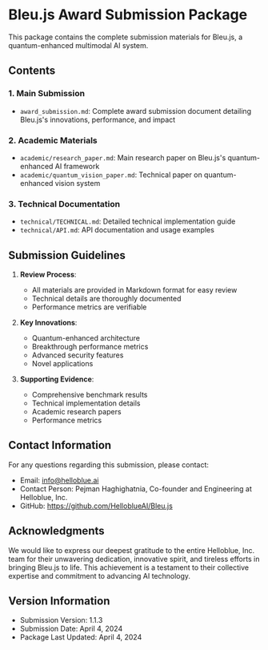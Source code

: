 # Bleu.js Award Submission Package

This package contains the complete submission materials for Bleu.js, a quantum-enhanced multimodal AI system.

## Contents

### 1. Main Submission
- `award_submission.md`: Complete award submission document detailing Bleu.js's innovations, performance, and impact

### 2. Academic Materials
- `academic/research_paper.md`: Main research paper on Bleu.js's quantum-enhanced AI framework
- `academic/quantum_vision_paper.md`: Technical paper on quantum-enhanced vision system

### 3. Technical Documentation
- `technical/TECHNICAL.md`: Detailed technical implementation guide
- `technical/API.md`: API documentation and usage examples

## Submission Guidelines

1. **Review Process**:
   - All materials are provided in Markdown format for easy review
   - Technical details are thoroughly documented
   - Performance metrics are verifiable

2. **Key Innovations**:
   - Quantum-enhanced architecture
   - Breakthrough performance metrics
   - Advanced security features
   - Novel applications

3. **Supporting Evidence**:
   - Comprehensive benchmark results
   - Technical implementation details
   - Academic research papers
   - Performance metrics

## Contact Information

For any questions regarding this submission, please contact:
- Email: info@helloblue.ai
- Contact Person: Pejman Haghighatnia, Co-founder and Engineering at Helloblue, Inc.
- GitHub: https://github.com/HelloblueAI/Bleu.js

## Acknowledgments

We would like to express our deepest gratitude to the entire Helloblue, Inc. team for their unwavering dedication, innovative spirit, and tireless efforts in bringing Bleu.js to life. This achievement is a testament to their collective expertise and commitment to advancing AI technology.

## Version Information

- Submission Version: 1.1.3
- Submission Date: April 4, 2024
- Package Last Updated: April 4, 2024 
